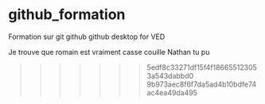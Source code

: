# github_formation

Formation sur git github github desktop for VED

Je trouve que romain est vraiment casse couille
Nathan tu pu

> > > > > > > 5edf8c33271df15f4f186655123053a543dabbd0
> > > > > > > 9b973aec8f6f7da5ad4b10bdfe74ac4ea49da495
